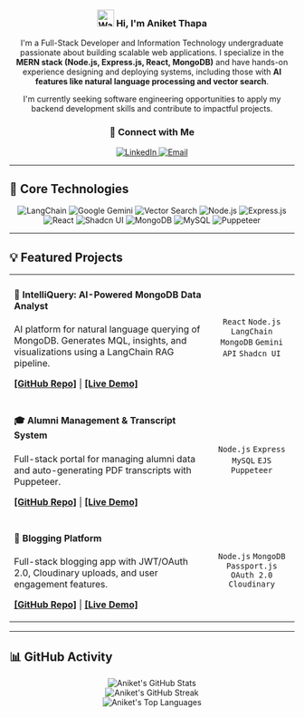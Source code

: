 <div align="center">
  <h3>
    <img src="https://media.giphy.com/media/hvRJCLFzcasrR4ia7z/giphy.gif" width="30" alt="Waving hand"/>
    Hi, I'm Aniket Thapa
  </h3>

  <p>
  I'm a Full-Stack Developer and Information Technology undergraduate passionate about building scalable web applications.  
  I specialize in the <b>MERN stack (Node.js, Express.js, React, MongoDB)</b> and have hands-on experience designing and deploying systems, including those with <b>AI features like natural language processing and vector search</b>.
  </p>

  <p>
  I'm currently seeking software engineering opportunities to apply my backend development skills and contribute to impactful projects.
  </p>

<!-- Social Links -->
### 🤝 Connect with Me
<p>
  <a href="https://linkedin.com/in/aniket-thapa" target="_blank">
    <img src="https://img.shields.io/badge/LinkedIn-0A66C2?style=for-the-badge&logo=linkedin&logoColor=white" alt="LinkedIn" />
  </a>
  <a href="mailto:thapaaniket73@gmail.com" target="_blank">
    <img src="https://img.shields.io/badge/Email-D14836?style=for-the-badge&logo=gmail&logoColor=white" alt="Email" />
  </a>
</p>

</div>

---

## 🚀 Core Technologies

<p align="center">

<!-- AI/ML -->
<img src="https://img.shields.io/badge/LangChain-white?style=for-the-badge&logo=langchain&logoColor=black" alt="LangChain" />
<img src="https://img.shields.io/badge/Google%20Gemini-8E44AD?style=for-the-badge" alt="Google Gemini" />
<img src="https://img.shields.io/badge/Vector%20Search-4479A1?style=for-the-badge" alt="Vector Search" />

<!-- Backend -->
<img src="https://img.shields.io/badge/Node.js-43853D?style=for-the-badge&logo=node.js&logoColor=white" alt="Node.js" />
<img src="https://img.shields.io/badge/Express.js-000000?style=for-the-badge&logo=express&logoColor=white" alt="Express.js" />

<!-- Frontend -->
<img src="https://img.shields.io/badge/React-20232A?style=for-the-badge&logo=react&logoColor=61DAFB" alt="React" />
<img src="https://img.shields.io/badge/Shadcn_UI-000000?style=for-the-badge" alt="Shadcn UI" />

<!-- Databases & Tools -->
<img src="https://img.shields.io/badge/MongoDB-4EA94B?style=for-the-badge&logo=mongodb&logoColor=white" alt="MongoDB" />
<img src="https://img.shields.io/badge/MySQL-00758F?style=for-the-badge&logo=mysql&logoColor=white" alt="MySQL" />
<img src="https://img.shields.io/badge/Puppeteer-40B5A4?style=for-the-badge&logo=puppeteer&logoColor=white" alt="Puppeteer" />

</p>

---

## 💡 Featured Projects

<table>
<!-- Project 1: IntelliQuery -->
<tr>
<td width="70%">
<h4>🧠 IntelliQuery: AI-Powered MongoDB Data Analyst</h4>
<p>AI platform for natural language querying of MongoDB. Generates MQL, insights, and visualizations using a LangChain RAG pipeline.</p>
<p>
<b><a href="https://github.com/aniket-thapa/IntelliQuery" target="_blank">[GitHub Repo]</a></b> |
<b><a href="#" target="_blank">[Live Demo]</a></b>
</p>
</td>
<td width="30%" align="center">
<code>React</code> <code>Node.js</code> <code>LangChain</code> <code>MongoDB</code> <code>Gemini API</code> <code>Shadcn UI</code>
</td>
</tr>

<!-- Project 2 -->
<tr>
<td width="70%">
<h4>🎓 Alumni Management & Transcript System</h4>
<p>Full-stack portal for managing alumni data and auto-generating PDF transcripts with Puppeteer.</p>
<p>
<b><a href="https://github.com/aniket-thapa/Alumni-Management-System" target="_blank">[GitHub Repo]</a></b> |
<b><a href="#" target="_blank">[Live Demo]</a></b>
</p>
</td>
<td width="30%" align="center">
<code>Node.js</code> <code>Express</code> <code>MySQL</code> <code>EJS</code> <code>Puppeteer</code>
</td>
</tr>

<!-- Project 3 -->
<tr>
<td width="70%">
<h4>📝 Blogging Platform</h4>
<p>Full-stack blogging app with JWT/OAuth 2.0, Cloudinary uploads, and user engagement features.</p>
<p>
<b><a href="https://github.com/aniket-thapa/Blogging-Platform" target="_blank">[GitHub Repo]</a></b> |
<b><a href="#" target="_blank">[Live Demo]</a></b>
</p>
</td>
<td width="30%" align="center">
<code>Node.js</code> <code>MongoDB</code> <code>Passport.js</code> <code>OAuth 2.0</code> <code>Cloudinary</code>
</td>
</tr>
</table>

---

## 📊 GitHub Activity

<p align="center">
  <img src="https://github-readme-stats.vercel.app/api?username=aniket-thapa&show_icons=true&theme=tokyonight&hide_border=true&include_all_commits=true&count_private=true" alt="Aniket's GitHub Stats" />
  <br>
  <img src="https://github-readme-streak-stats.herokuapp.com?user=aniket-thapa&theme=tokyonight&hide_border=true" alt="Aniket's GitHub Streak" />
  <br>
  <img src="https://github-readme-stats.vercel.app/api/top-langs/?username=aniket-thapa&layout=compact&theme=tokyonight&hide_border=true&langs_count=8" alt="Aniket's Top Languages" />
</p>
